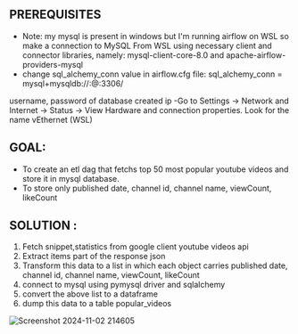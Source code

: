 ## PREREQUISITES

* Note: my mysql is present in windows but I'm running airflow on WSL so make a connection to MySQL From WSL using necessary client and connector libraries, namely: mysql-client-core-8.0 and apache-airflow-providers-mysql
* change sql_alchemy_conn value in airflow.cfg file:
sql_alchemy_conn = mysql+mysqldb://<user>:<password>@<ip>:3306/<database>

username, password of database created
ip -Go to Settings -> Network and Internet -> Status -> View Hardware and connection properties. Look for the name vEthernet (WSL)

## GOAL:

* To create an etl dag that fetchs top 50 most popular youtube videos and store it in mysql database.
* To store only published date, channel id, channel name, viewCount, likeCount 

## SOLUTION :

1. Fetch snippet,statistics from google client youtube videos api
2. Extract items part of the response json
3. Transform this data to a list in which each object carries published date, channel id, channel name, viewCount, likeCount 
4. connect to mysql using pymysql driver and sqlalchemy
5. convert the above list to a dataframe
6. dump this data to a table popular_videos

![Screenshot 2024-11-02 214605](https://github.com/user-attachments/assets/19f1c20c-b866-4c50-bb36-eb89fce22db4)

  

